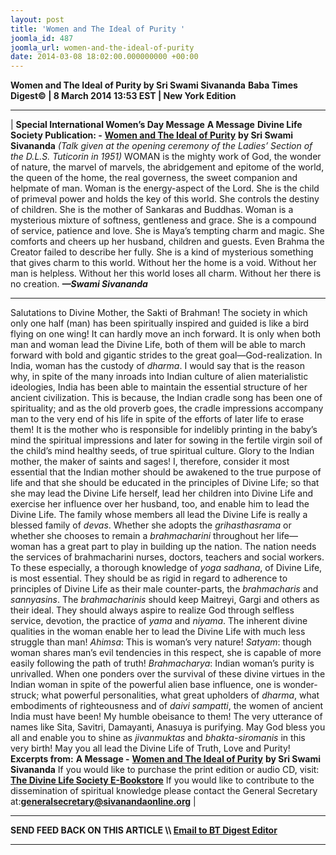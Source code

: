 ```yaml
---
layout: post
title: 'Women and The Ideal of Purity '
joomla_id: 487
joomla_url: women-and-the-ideal-of-purity
date: 2014-03-08 18:02:00.000000000 +00:00
---
```

**Women and The Ideal of Purity by Sri Swami Sivananda**
**Baba Times Digest© | 8 March 2014 13:53 EST | New York Edition**
* * *
| 
**Special International Women’s Day Message**
**A Message**
**Divine Life Society Publication: -** [**Women and The Ideal of Purity**](http://www.dlshq.org/books/eo7.htm#message) **by Sri Swami Sivananda**
_(Talk given at the opening ceremony of the Ladies’ Section of the D.L.S. Tuticorin in 1951)_
WOMAN is the mighty work of God, the wonder of nature, the marvel of marvels, the abridgement and epitome of the world, the queen of the home, the real governess, the sweet companion and helpmate of man.
Woman is the energy-aspect of the Lord. She is the child of primeval power and holds the key of this world. She controls the destiny of children. She is the mother of Sankaras and Buddhas.
Woman is a mysterious mixture of softness, gentleness and grace. She is a compound of service, patience and love. She is Maya’s tempting charm and magic. She comforts and cheers up her husband, children and guests. Even Brahma the Creator failed to describe her fully. She is a kind of mysterious something that gives charm to this world. Without her the home is a void. Without her man is helpless. Without her this world loses all charm. Without her there is no creation.
**_—Swami Sivananda_**
* * *
Salutations to Divine Mother, the Sakti of Brahman!
The society in which only one half (man) has been spiritually inspired and guided is like a bird flying on one wing! It can hardly move an inch forward. It is only when both man and woman lead the Divine Life, both of them will be able to march forward with bold and gigantic strides to the great goal—God-realization.
In India, woman has the custody of _dharma_. I would say that is the reason why, in spite of the many inroads into Indian culture of alien materialistic ideologies, India has been able to maintain the essential structure of her ancient civilization. This is because, the Indian cradle song has been one of spirituality; and as the old proverb goes, the cradle impressions accompany man to the very end of his life in spite of the efforts of later life to erase them! It is the mother who is responsible for indelibly printing in the baby’s mind the spiritual impressions and later for sowing in the fertile virgin soil of the child’s mind healthy seeds, of true spiritual culture. Glory to the Indian mother, the maker of saints and sages!
I, therefore, consider it most essential that the Indian mother should be awakened to the true purpose of life and that she should be educated in the principles of Divine Life; so that she may lead the Divine Life herself, lead her children into Divine Life and exercise her influence over her husband, too, and enable him to lead the Divine Life. The family whose members all lead the Divine Life is really a blessed family of _devas_.
Whether she adopts the _grihasthasrama_ or whether she chooses to remain a _brahmacharini_ throughout her life—woman has a great part to play in building up the nation. The nation needs the services of brahmacharini nurses, doctors, teachers and social workers. To these especially, a thorough knowledge of _yoga sadhana_, of Divine Life, is most essential. They should be as rigid in regard to adherence to principles of Divine Life as their male counter-parts, the _brahmacharis_ and _sannyasins_. The _brahmacharinis_ should keep Maitreyi, Gargi and others as their ideal. They should always aspire to realize God through selfless service, devotion, the practice of _yama_ and _niyama_.
The inherent divine qualities in the woman enable her to lead the Divine Life with much less struggle than man! _Ahimsa_: This is woman’s very nature! _Satyam_: though woman shares man’s evil tendencies in this respect, she is capable of more easily following the path of truth! _Brahmacharya_: Indian woman’s purity is unrivalled. When one ponders over the survival of these divine virtues in the Indian woman in spite of the powerful alien base influence, one is wonder-struck; what powerful personalities, what great upholders of _dharma_, what embodiments of righteousness and of _daivi sampatti_, the women of ancient India must have been! My humble obeisance to them! The very utterance of names like Sita, Savitri, Damayanti, Anasuya is purifying.
May God bless you all and enable you to shine as _jivanmuktas_ and _bhakta-siromanis_ in this very birth! May you all lead the Divine Life of Truth, Love and Purity!
**Excerpts from:**
**A Message -** [**Women and The Ideal of Purity**](http://www.dlshq.org/books/eo7.htm#message) **by Sri Swami Sivananda**
If you would like to purchase the print edition or audio CD, visit:   
 **[The Divine Life Society E-Bookstore](http://www.dlshq.org/cgi-bin/store/commerce.cgi?category=krishnananda&cart_id=1394930528.401)**
If you would like to contribute to the dissemination of spiritual knowledge please contact the General Secretary at:**[](mailto:generalsecretary@sivanandaonline.org)[generalsecretary@sivanandaonline.org](mailto:generalsecretary@sivanandaonline.org)**
 |
* * *
**SEND FEED BACK ON THIS ARTICLE \\\ [Email to BT Digest Editor](mailto:thebabatimes@gmail.com)**
* * *
